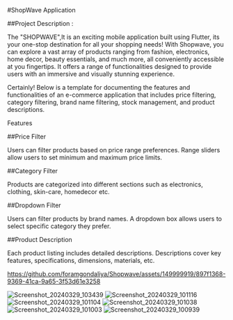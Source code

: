 #ShopWave Application

##Project Description :

The "SHOPWAVE",It is an exciting mobile application built using Flutter, 
its your one-stop destination for all your shopping needs! With Shopwave, 
you can explore a vast array of products ranging from fashion, electronics, home decor, 
beauty essentials, and much more, all conveniently accessible at you fingertips.
It offers a range of functionalities designed to provide users with an immersive and visually stunning experience.

Certainly! Below is a template for documenting the features and functionalities of an 
e-commerce application that includes price filtering, category filtering, brand name filtering, 
stock management, and product descriptions.

Features

##Price Filter

Users can filter products based on price range preferences.
Range sliders allow users to set minimum and maximum price limits.

##Category Filter

Products are categorized into different sections such as electronics, clothing, skin-care,
homedecor etc.

##Dropdown Filter

Users can filter products by brand names.
A dropdown box allows users to select specific category they prefer.

##Product Description

Each product listing includes detailed descriptions.
Descriptions cover key features, specifications, dimensions, materials, etc.



https://github.com/foramgondaliya/Shopwave/assets/149999919/897f1368-9369-41ca-9a65-3f53d61e3258

![Screenshot_20240329_103439](https://github.com/foramgondaliya/Shopwave/assets/149999919/09d6c924-13f2-44eb-94f8-87ea7f7b9a49)
![Screenshot_20240329_101116](https://github.com/foramgondaliya/Shopwave/assets/149999919/09896893-120a-4f3f-89e9-a16650d19bcd)
![Screenshot_20240329_101104](https://github.com/foramgondaliya/Shopwave/assets/149999919/bc4d5824-1c58-4c3c-ae7e-e09588ccf14e)
![Screenshot_20240329_101038](https://github.com/foramgondaliya/Shopwave/assets/149999919/8406ed7f-363f-442b-b693-4f4613431f1d)
![Screenshot_20240329_101003](https://github.com/foramgondaliya/Shopwave/assets/149999919/bd20888f-0466-4fdf-bf91-2c3c5e25732f)
![Screenshot_20240329_100939](https://github.com/foramgondaliya/Shopwave/assets/149999919/dd5436a1-4b18-4f7e-a0d9-ea3f07a9e802)


